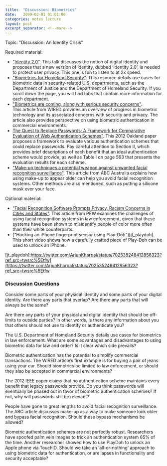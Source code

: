 ```yaml
---  
title:  "Discussion: Biometrics"  
date:   2099-02-01 01:01:00  
categories: notes lecture   
layout: post  
excerpt_separator: <!--more-->
---  
```

  
Topic: "Discussion: An Identity Crisis"  
  
<!--more-->
  
Required material:  
  
  - ["Identity 2.0"][jt_identity20]. This talk discusses the notion of digital identity and proposes that a new version of identity, dubbed ‘Identity 2.0’, is needed to protect user privacy. This one is fun to listen to at 2x speed.
  - ["Biometrics for Homeland Security"][jt_biometrics_dhs]. This resource details use cases for biometric data in security-related U.S. departments, such as the Department of Justice and the Department of Homeland Security. If you scroll down the page, you will find tabs that contain more information for each department. 
  - ["Biometrics are coming, along with serious security concerns"][jt_biometrics_security].  
    This article from WIRED provides an overview of progress in biometric technology and its associated concerns with security and privacy. The article also provides perspective on using biometric authentication in commercial environments.
  - [The Quest to Replace Passwords: A Framework for Comparative Evaluation of Web Authentication Schemes"][jt_replace_passwords]. This 2012 Oakland paper proposes a framework to evaluate various authentication schemes that could replace passwords. Pay careful attention to Section II, which provides brief descriptions of each benefit that an ideal authentication scheme would provide, as well as Table I on page 563 that presents the evaluation results for each scheme.
  - ["Make-up techniques a potential weapon against unwanted facial recognition surveillance"][jt_facial_recognition]. This article from ABC Australia explains how using make-up to appear older can help you avoid facial recognition systems. Other methods are also mentioned, such as putting a silicone mask over your face.
    
Optional material:  
  - ["Facial Recognition Software Prompts Privacy, Racism Concerns in Cities and States"][jt_facial_rec_bias]. This article from PEW examines the challenges of using facial recognition systems in law enforcement, given that these systems have been shown to misidentify people of color more often than their white counterparts.
  - ["Hacking an iPhone fingerprint sensor using Play-Doh"][jt_playdoh]. This short video shows how a carefully crafted piece of Play-Doh can be used to unlock an iPhone. 
  
[jt_identity20]:https://www.youtube.com/watch?v=RrpajcAgR1E  
[jt_biometrics_dhs]:https://www.dhs.gov/biometrics  
[jt_biometrics_security]:https://www.wired.com/2016/03/biometrics-coming-along-serious-security-concerns/
[jt_replace_passwords]:https://ieeexplore.ieee.org/stamp/stamp.jsp?arnumber=6234436
[jt_facial_recognition]:https://www.abc.net.au/news/science/2019-10-15/aged-make-up-a-weapon-against-facial-recognition-technology/11586336
[jt_facial_rec_bias]:https://www.pewtrusts.org/en/research-and-analysis/blogs/stateline/2019/08/09/facial-recognition-software-prompts-privacy-racism-concerns-in-cities-and-states
[jt_playdoh]:https://twitter.com/ArjunKharpal/status/702535248412856323?ref_src=twsrc%5Etfw](https://twitter.com/ArjunKharpal/status/702535248412856323?ref_src=twsrc%5Etfw  
  
### Discussion Questions  
  

Consider some parts of your physical identity and some parts of your digital identity. Are there any parts that overlap? Are there any parts that will always be the same?

Are there any parts of your physical and digital identity that should be off-limits to outside parties? In other words, is there any information about you that others should not use to identify or authenticate you?

The U.S. Department of Homeland Security details use cases for biometrics in law enforcement. What are some advantages and disadvantages to using biometric data for law and order? Is it clear which side prevails?

Biometric authentication has the potential to simplify commercial transactions. The WIRED article’s first example is for buying a pair of jeans using your ear. Should biometrics be limited to law enforcement, or should they also be accepted in commercial environments?

The 2012 IEEE paper claims that no authentication scheme maintains every benefit that legacy passwords provide. Do you think passwords will eventually be phased out in favor of biometric authentication schemes? If not, why will passwords still be relevant?

People have gone to great lengths to avoid facial recognition surveillance. The ABC article discusses make-up as a way to make someone look older and bypass facial recognition. Should these bypass mechanisms be allowed?

Biometric authentication schemes are not perfectly robust. Researchers have spoofed palm vein images to trick an authentication system 65% of the time. Another researcher showed how to use PlayDoh to unlock an Apple phone via TouchID. Should we take an ‘all-or-nothing’ approach to using biometric data for authentication, or are lapses in functionality and security acceptable?
